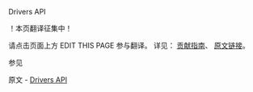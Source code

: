  Drivers API

 ！本页翻译征集中！

请点击页面上方 EDIT THIS PAGE 参与翻译。
详见：
[贡献指南]( https://github.com/JinMuInfo/MongoDB-Manual-zh/blob/master/CONTRIBUTING.md )、
[原文链接](  https://docs.mongodb.com/manual/core/transactions-in-applications/  )。

 参见

原文 - [Drivers API]( https://docs.mongodb.com/manual/core/transactions-in-applications/ )

